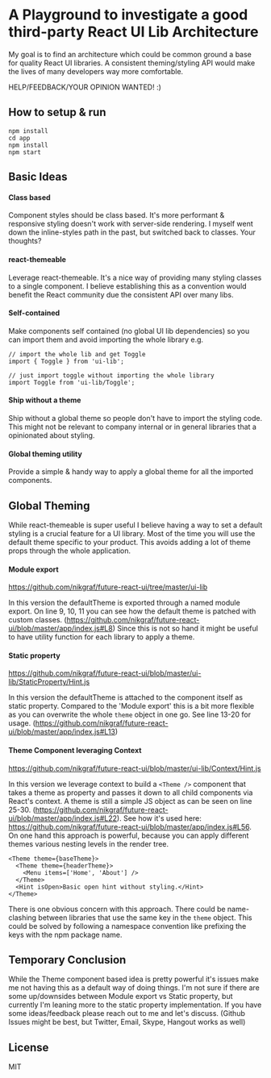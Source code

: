 # A Playground to investigate a good third-party React UI Lib Architecture

My goal is to find an architecture which could be common ground a base for quality React UI libraries. A consistent theming/styling API would make the lives of many developers way more comfortable.

HELP/FEEDBACK/YOUR OPINION WANTED! :)

## How to setup & run

```
npm install
cd app
npm install
npm start
```

## Basic Ideas

#### Class based

Component styles should be class based. It's more performant & responsive styling doesn't work with server-side rendering. I myself went down the inline-styles path in the past, but switched back to classes. Your thoughts?

#### react-themeable

Leverage react-themeable. It's a nice way of providing many styling classes to a single component.
I believe establishing this as a convention would benefit the React community due the consistent API over many libs.

#### Self-contained

Make components self contained (no global UI lib dependencies) so you can import them and avoid importing the whole library e.g.

```
// import the whole lib and get Toggle
import { Toggle } from 'ui-lib';

// just import toggle without importing the whole library
import Toggle from 'ui-lib/Toggle';
```

#### Ship without a theme

Ship without a global theme so people don't have to import the styling code. This might not be relevant to company internal or in general libraries that a opinionated about styling.

#### Global theming utility

Provide a simple & handy way to apply a global theme for all the imported components.

## Global Theming

While react-themeable is super useful I believe having a way to set a default styling is a crucial feature for a UI library. Most of the time you will use the default theme specific to your product. This avoids adding a lot of theme props through the whole application.

#### Module export

https://github.com/nikgraf/future-react-ui/tree/master/ui-lib

In this version the defaultTheme is exported through a named module export. On line 9, 10, 11 you can see how the default theme is patched with custom classes. (https://github.com/nikgraf/future-react-ui/blob/master/app/index.js#L8) Since this is not so hand it might be useful to have utility function for each library to apply a theme.

#### Static property

https://github.com/nikgraf/future-react-ui/blob/master/ui-lib/StaticProperty/Hint.js

In this version the defaultTheme is attached to the component itself as static property. Compared to the 'Module export' this is a bit more flexible as you can overwrite the whole `theme` object in one go. See line 13-20 for usage. (https://github.com/nikgraf/future-react-ui/blob/master/app/index.js#L13)

#### Theme Component leveraging Context

https://github.com/nikgraf/future-react-ui/blob/master/ui-lib/Context/Hint.js

In this version we leverage context to build a `<Theme />` component that takes a theme as property and passes it down to all child components via React's context. A theme is still a simple JS object as can be seen on line 25-30. (https://github.com/nikgraf/future-react-ui/blob/master/app/index.js#L22). See how it's used here: https://github.com/nikgraf/future-react-ui/blob/master/app/index.js#L56. On one hand this approach is powerful, because you can apply different themes various nesting levels in the render tree.

```
<Theme theme={baseTheme}>
  <Theme theme={headerTheme}>
    <Menu items=['Home', 'About'] />
  </Theme>
  <Hint isOpen>Basic open hint without styling.</Hint>
</Theme>
```

There is one obvious concern with this approach. There could be name-clashing between libraries that use the same key in the `theme` object. This could be solved by following a namespace convention like prefixing the keys with the npm package name.

## Temporary Conclusion

While the Theme component based idea is pretty powerful it's issues make me not having this as a default way of doing things. I'm not sure if there are some up/downsides between Module export vs Static property, but currently I'm leaning more to the static property implementation. If you have some ideas/feedback please reach out to me and let's discuss. (Github Issues might be best, but Twitter, Email, Skype, Hangout works as well)

## License

MIT
